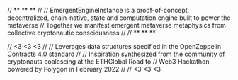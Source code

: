   // ** ** **
  //
  // EmergentEngineInstance is a proof-of-concept, decentralized, chain-native, state and computation engine built to power the metaverse
  // Together we manifest emergent metaverse metaphysics from collective cryptonautic consciousness
  //
  // ** ** **

  // <3 <3 <3
  //
  // Leverages data structures specified in the OpenZeppelin Contracts 4.0 standard
  //
  // Inspiration synthesized from the community of cryptonauts coalescing at the ETHGlobal Road to
  // Web3 Hackathon powered by Polygon in February 2022
  //
  // <3 <3 <3